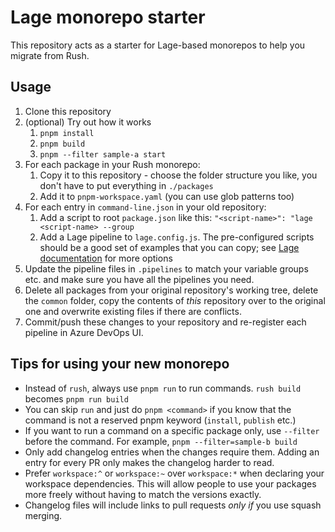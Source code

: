 # Lage monorepo starter

This repository acts as a starter for Lage-based monorepos to help you migrate from Rush.

## Usage

1. Clone this repository
1. (optional) Try out how it works
    1. `pnpm install`
    1. `pnpm build`
    1. `pnpm --filter sample-a start`
1. For each package in your Rush monorepo:
    1. Copy it to this repository - choose the folder structure you like, you don't have to put everything in `./packages`
    1. Add it to `pnpm-workspace.yaml` (you can use glob patterns too)
1. For each entry in `command-line.json` in your old repository:
    1. Add a script to root `package.json` like this: `"<script-name>": "lage <script-name> --group`
    1. Add a Lage pipeline to `lage.config.js`. The pre-configured scripts should be a good set of examples that you can copy; see [Lage documentation](https://microsoft.github.io/lage/docs/Reference/config) for more options
1. Update the pipeline files in `.pipelines` to match your variable groups etc. and make sure you have all the pipelines you need.
1. Delete all packages from your original repository's working tree, delete the `common` folder, copy the contents of _this_ repository over to the original one and overwrite existing files if there are conflicts.
1. Commit/push these changes to your repository and re-register each pipeline in Azure DevOps UI.

## Tips for using your new monorepo

- Instead of `rush`, always use `pnpm run` to run commands. `rush build` becomes `pnpm run build`
- You can skip `run` and just do `pnpm <command>` if you know that the command is not a reserved pnpm keyword (`install`, `publish` etc.)
- If you want to run a command on a specific package only, use `--filter` before the command. For example, `pnpm --filter=sample-b build`
- Only add changelog entries when the changes require them. Adding an entry for every PR only makes the changelog harder to read.
- Prefer `workspace:^` or `workspace:~` over `workspace:*` when declaring your workspace dependencies. This will allow people to use your packages more freely without having to match the versions exactly.
- Changelog files will include links to pull requests _only if_ you use squash merging.

